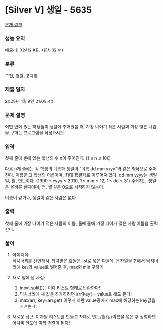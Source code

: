 # [Silver V] 생일 - 5635 

[문제 링크](https://www.acmicpc.net/problem/5635) 

### 성능 요약

메모리: 32412 KB, 시간: 32 ms

### 분류

구현, 정렬, 문자열

### 제출 일자

2025년 1월 9일 21:05:40

### 문제 설명

<p>어떤 반에 있는 학생들의 생일이 주어졌을 때, 가장 나이가 적은 사람과 가장 많은 사람을 구하는 프로그램을 작성하시오.</p>

### 입력 

 <p>첫째 줄에 반에 있는 학생의 수 n이 주어진다. (1 ≤ n ≤ 100)</p>

<p>다음 n개 줄에는 각 학생의 이름과 생일이 "이름 dd mm yyyy"와 같은 형식으로 주어진다. 이름은 그 학생의 이름이며, 최대 15글자로 이루어져 있다. dd mm yyyy는 생일 일, 월, 연도이다. (1990 ≤ yyyy ≤ 2010, 1 ≤ mm ≤ 12, 1 ≤ dd ≤ 31) 주어지는 생일은 올바른 날짜이며, 연, 월 일은 0으로 시작하지 않는다.</p>

<p>이름이 같거나, 생일이 같은 사람은 없다.</p>

### 출력 

 <p>첫째 줄에 가장 나이가 적은 사람의 이름, 둘째 줄에 가장 나이가 많은 사람 이름을 출력한다.</p>

### 풀이

1. 아이디어:  
   딕셔너리를 선언해서, 입력받은 값들은 list로 넣은 다음에, 문자열을 합해서 딕셔너리에 key와 value로 넣어준 후, max와 min 구하기
   
2. 새로 알게 된 사실:
   1) input.split()는 이미 리스트 형태로 반환한다!  
   2) 딕셔너리에 새 값을 추가하려면 arr[key] = value로 해도 된다!  
   3) max(arr, key=arr.get) 이렇게 하면 value중에서 max에 해당하는 key값을 가져온다!
      
3. 새로운 접근: 이차원 리스트를 만들고 차례로 연도/월/일/이름을 넣은 후 정렬하면 어차피 연도에 따라 정렬이 된다!  
